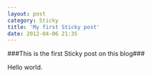 ```yaml
---
layout: post
category: Sticky
title: 'My first Sticky post'
date: 2012-04-06 21:35
---
```

###This is the first Sticky post on this blog###

Hello world.


